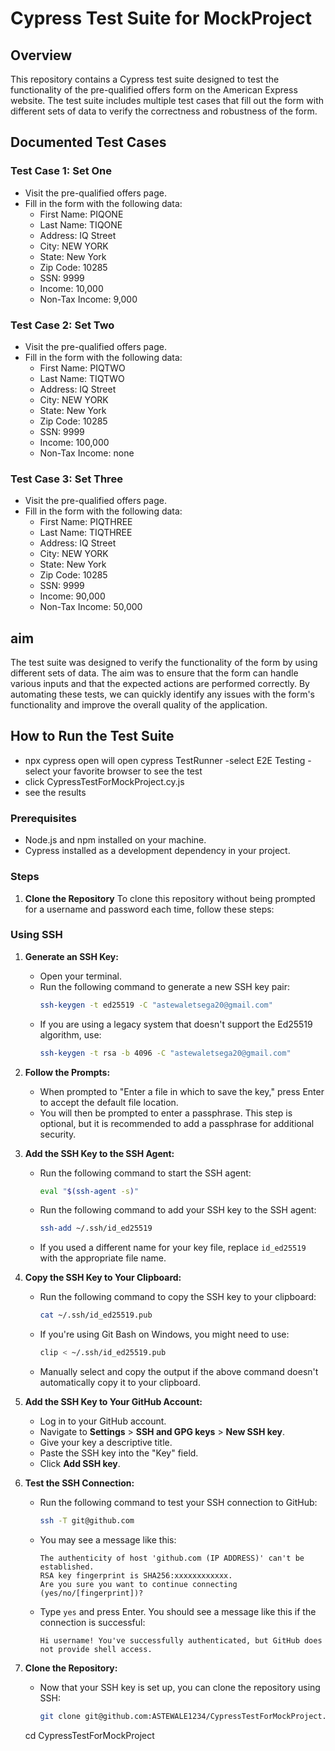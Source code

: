 # Cypress Test Suite for MockProject

## Overview
This repository contains a Cypress test suite designed to test the functionality of the pre-qualified offers form on the American Express website. The test suite includes multiple test cases that fill out the form with different sets of data to verify the correctness and robustness of the form.

## Documented Test Cases
### Test Case 1: Set One
- Visit the pre-qualified offers page.
- Fill in the form with the following data:
  - First Name: PIQONE
  - Last Name: TIQONE
  - Address: IQ Street
  - City: NEW YORK
  - State: New York
  - Zip Code: 10285
  - SSN: 9999
  - Income: 10,000
  - Non-Tax Income: 9,000

### Test Case 2: Set Two
- Visit the pre-qualified offers page.
- Fill in the form with the following data:
  - First Name: PIQTWO
  - Last Name: TIQTWO
  - Address: IQ Street
  - City: NEW YORK
  - State: New York
  - Zip Code: 10285
  - SSN: 9999
  - Income: 100,000
  - Non-Tax Income: none

### Test Case 3: Set Three
- Visit the pre-qualified offers page.
- Fill in the form with the following data:
  - First Name: PIQTHREE
  - Last Name: TIQTHREE
  - Address: IQ Street
  - City: NEW YORK
  - State: New York
  - Zip Code: 10285
  - SSN: 9999
  - Income: 90,000
  - Non-Tax Income: 50,000

##  aim
The test suite was designed to verify the functionality of the form by using different sets of data. The aim was to ensure that the form can handle various inputs and that the expected actions are performed correctly. By automating these tests, we can quickly identify any issues with the form's functionality and improve the overall quality of the application.

## How to Run the Test Suite
- npx cypress open
   will open cypress TestRunner
-select E2E Testing
-select your favorite browser to see the test 
- click CypressTestForMockProject.cy.js
- see the results

### Prerequisites
- Node.js and npm installed on your machine.
- Cypress installed as a development dependency in your project.

### Steps
1. **Clone the Repository**
To clone this repository without being prompted for a username and password each time, follow these steps:

### Using SSH

1. **Generate an SSH Key:**
   - Open your terminal.
   - Run the following command to generate a new SSH key pair:
     ```bash
     ssh-keygen -t ed25519 -C "astewaletsega20@gmail.com"
     ```
   - If you are using a legacy system that doesn't support the Ed25519 algorithm, use:
     ```bash
     ssh-keygen -t rsa -b 4096 -C "astewaletsega20@gmail.com"
     ```

2. **Follow the Prompts:**
   - When prompted to "Enter a file in which to save the key," press Enter to accept the default file location.
   - You will then be prompted to enter a passphrase. This step is optional, but it is recommended to add a passphrase for additional security.

3. **Add the SSH Key to the SSH Agent:**
   - Run the following command to start the SSH agent:
     ```bash
     eval "$(ssh-agent -s)"
     ```
   - Run the following command to add your SSH key to the SSH agent:
     ```bash
     ssh-add ~/.ssh/id_ed25519
     ```
   - If you used a different name for your key file, replace `id_ed25519` with the appropriate file name.

4. **Copy the SSH Key to Your Clipboard:**
   - Run the following command to copy the SSH key to your clipboard:
     ```bash
     cat ~/.ssh/id_ed25519.pub
     ```
   - If you're using Git Bash on Windows, you might need to use:
     ```bash
     clip < ~/.ssh/id_ed25519.pub
     ```
   - Manually select and copy the output if the above command doesn't automatically copy it to your clipboard.

5. **Add the SSH Key to Your GitHub Account:**
   - Log in to your GitHub account.
   - Navigate to **Settings** > **SSH and GPG keys** > **New SSH key**.
   - Give your key a descriptive title.
   - Paste the SSH key into the "Key" field.
   - Click **Add SSH key**.

6. **Test the SSH Connection:**
   - Run the following command to test your SSH connection to GitHub:
     ```bash
     ssh -T git@github.com
     ```
   - You may see a message like this:
     ```plaintext
     The authenticity of host 'github.com (IP ADDRESS)' can't be established.
     RSA key fingerprint is SHA256:xxxxxxxxxxxx.
     Are you sure you want to continue connecting (yes/no/[fingerprint])?
     ```
   - Type `yes` and press Enter. You should see a message like this if the connection is successful:
     ```plaintext
     Hi username! You've successfully authenticated, but GitHub does not provide shell access.
     ```

7. **Clone the Repository:**
   - Now that your SSH key is set up, you can clone the repository using SSH:
     ```bash
     git clone git@github.com:ASTEWALE1234/CypressTestForMockProject.git
   cd CypressTestForMockProject

